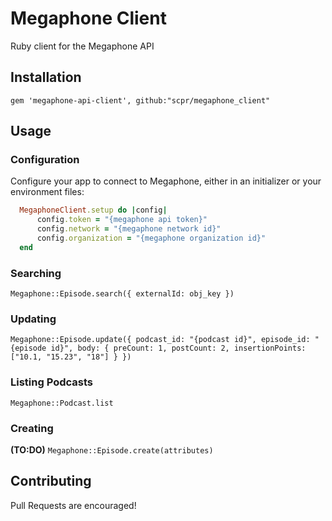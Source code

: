 # Megaphone Client
Ruby client for the Megaphone API

## Installation
    gem 'megaphone-api-client', github:"scpr/megaphone_client"

## Usage
### Configuration
Configure your app to connect to Megaphone, either in an initializer or your environment files:

```ruby
  MegaphoneClient.setup do |config|
      config.token = "{megaphone api token}"
      config.network = "{megaphone network id}"
      config.organization = "{megaphone organization id}"
  end
```

### Searching

`Megaphone::Episode.search({ externalId: obj_key })`

### Updating

`Megaphone::Episode.update({
  podcast_id: "{podcast id}",
  episode_id: "{episode id}",
  body: {
    preCount: 1,
    postCount: 2,
    insertionPoints: ["10.1, "15.23", "18"]
  }
})`

### Listing Podcasts

`Megaphone::Podcast.list`

### Creating

**(TO:DO)**
`Megaphone::Episode.create(attributes)`


## Contributing

Pull Requests are encouraged!
